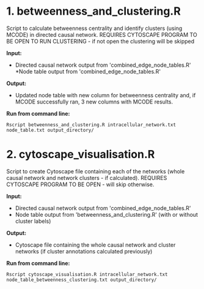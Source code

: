 # 1. betweenness_and_clustering.R

Script to calculate betweenness centrality and identify clusters (using MCODE) in directed causal network.
REQUIRES CYTOSCAPE PROGRAM TO BE OPEN TO RUN CLUSTERING - if not open the clustering will be skipped

**Input:**
* Directed causal network output from 'combined_edge_node_tables.R'
*Node table output from 'combined_edge_node_tables.R'

**Output:**
* Updated node table with new column for betweenness centrality and, if MCODE successfully ran, 3 new columns with MCODE results.

**Run from command line:**

```
Rscript betweenness_and_clustering.R intracellular_network.txt node_table.txt output_directory/
```

# 2. cytoscape_visualisation.R

Script to create Cytoscape file containing each of the networks (whole causal network and network clusters - if calculated). REQUIRES CYTOSCAPE PROGRAM TO BE OPEN - will skip otherwise.

**Input:**
* Directed causal network output from 'combined_edge_node_tables.R'
* Node table output from 'betweenness_and_clustering.R' (with or without cluster labels)

**Output:**
* Cytoscape file containing the whole causal network and cluster networks (if cluster annotations calculated previously)

**Run from command line:**

```
Rscript cytoscape_visualisation.R intracellular_network.txt node_table_betweenness_clustering.txt output_directory/
```
